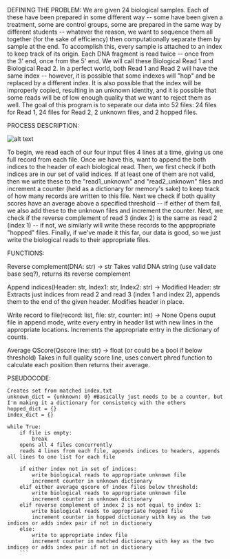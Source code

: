 DEFINING THE PROBLEM:
We are given 24 biological samples. Each of these have been prepared in some different way -- some have been given a treatment, some are control groups, some are prepared in the same way by different students -- whatever the reason, we want to sequence them all together (for the sake of efficiency) then computationally separate them by sample at the end. To accomplish this, every sample is attached to an index to keep track of its origin. Each DNA fragment is read twice -- once from the 3' end, once from the 5' end. We will call these Biological Read 1 and Biological Read 2. In a perfect world, both Read 1 and Read 2 will have the same index -- however, it is possible that some indexes will "hop" and be replaced by a different index. It is also possible that the index will be improperly copied, resulting in an unknown identity, and it is possible that some reads will be of low enough quality that we want to reject them as well. The goal of this program is to separate our data into 52 files: 24 files for Read 1, 24 files for Read 2, 2 unknown files, and 2 hopped files.

PROCESS DESCRIPTION:

![alt text](image-1.png)

To begin, we read each of our four input files 4 lines at a time, giving us one full record from each file. Once we have this, want to append the both indices to the header of each biological read. Then, we first check if both indices are in our set of valid indices. If at least one of them are not valid, then we write these to the "read1_unknown" and "read2_unknown" files and increment a counter (held as a dictionary for memory's sake) to keep track of how many records are written to this file. Next we check if both quality scores have an average above a specified threshold -- if either of them fail, we also add these to the unknown files and increment the counter. Next, we check if the reverse complement of read 3 (index 2) is the same as read 2 (index 1) -- if not, we similarly will write these records to the apppropriate "hopped" files. Finally, if we've made it this far, our data is good, so we just write the biological reads to their appropriate files.


FUNCTIONS:

Reverse complement(DNA: str) -> str
Takes valid DNA string (use validate base seq?), returns its reverse complement

Append indices(Header: str, Index1: str, Index2: str) -> Modified Header: str
Extracts just indices from read 2 and read 3 (index 1 and index 2), appends them to the end of the given header. Modifies header in place.

Write record to file(record: list, file: str, counter: int) -> None
Opens ouput file in append mode, write every entry in header list with new lines in the appropriate locations. Increments the appropriate entry in the dictionary of counts.

Average QScore(Qscore line: str) -> float (or could be a bool if below threshold)
Takes in full quality score line, uses convert phred function to calculate each position then returns their average.

PSEUDOCODE:

```Takes arguments through argparse: R1.fq, R2.fq, R3.fq, R4.fq, q score threshold (int), matched index.txt
Creates set from matched index.txt
unknown_dict = {unknown: 0} #Basically just needs to be a counter, but I'm making it a dictionary for consistency with the others
hopped_dict = {}
index_dict = {}

while True:
    if file is empty:
        break
    opens all 4 files concurrently
    reads 4 lines from each file, appends indices to headers, appends all lines to one list for each file

    if either index not in set of indices:
        write biological reads to appropriate unknown file
        increment counter in unknown dictionary
    elif either average qscore of index files below threshold:
        write biological reads to appropriate unknown file
        increment counter in unknown dictionary
    elif reverse complement of index 2 is not equal to index 1:
        write biological reads to appropriate hopped file
        increment counter in hopped dictionary with key as the two indices or adds index pair if not in dictionary
    else:
        write to appropriate index file
        increment counter in matched dictionary with key as the two indices or adds index pair if not in dictionary
    ```

